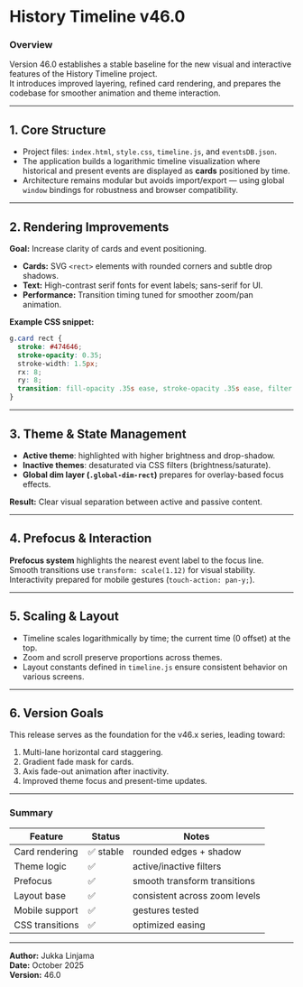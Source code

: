 # History Timeline v46.0

### Overview
Version 46.0 establishes a stable baseline for the new visual and interactive features of the History Timeline project.  
It introduces improved layering, refined card rendering, and prepares the codebase for smoother animation and theme interaction.

---

## 1. Core Structure
- Project files: `index.html`, `style.css`, `timeline.js`, and `eventsDB.json`.
- The application builds a logarithmic timeline visualization where historical and present events are displayed as **cards** positioned by time.
- Architecture remains modular but avoids import/export — using global `window` bindings for robustness and browser compatibility.

---

## 2. Rendering Improvements
**Goal:** Increase clarity of cards and event positioning.

- **Cards:** SVG `<rect>` elements with rounded corners and subtle drop shadows.
- **Text:** High-contrast serif fonts for event labels; sans-serif for UI.
- **Performance:** Transition timing tuned for smoother zoom/pan animation.

**Example CSS snippet:**
```css
g.card rect {
  stroke: #474646;
  stroke-opacity: 0.35;
  stroke-width: 1.5px;
  rx: 8;
  ry: 8;
  transition: fill-opacity .35s ease, stroke-opacity .35s ease, filter .35s ease;
}
```

---

## 3. Theme & State Management
- **Active theme**: highlighted with higher brightness and drop-shadow.
- **Inactive themes**: desaturated via CSS filters (brightness/saturate).
- **Global dim layer (`.global-dim-rect`)** prepares for overlay-based focus effects.

**Result:** Clear visual separation between active and passive content.

---

## 4. Prefocus & Interaction
**Prefocus system** highlights the nearest event label to the focus line.  
Smooth transitions use `transform: scale(1.12)` for visual stability.  
Interactivity prepared for mobile gestures (`touch-action: pan-y;`).

---

## 5. Scaling & Layout
- Timeline scales logarithmically by time; the current time (0 offset) at the top.
- Zoom and scroll preserve proportions across themes.
- Layout constants defined in `timeline.js` ensure consistent behavior on various screens.

---

## 6. Version Goals
This release serves as the foundation for the v46.x series, leading toward:
1. Multi-lane horizontal card staggering.
2. Gradient fade mask for cards.
3. Axis fade-out animation after inactivity.
4. Improved theme focus and present-time updates.

---

### Summary

| Feature | Status | Notes |
|----------|--------|-------|
| Card rendering | ✅ stable | rounded edges + shadow |
| Theme logic | ✅ | active/inactive filters |
| Prefocus | ✅ | smooth transform transitions |
| Layout base | ✅ | consistent across zoom levels |
| Mobile support | ✅ | gestures tested |
| CSS transitions | ✅ | optimized easing |

---

**Author:** Jukka Linjama  
**Date:** October 2025  
**Version:** 46.0  
